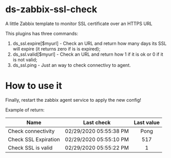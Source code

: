# ds-zabbix-ssl-check
A little Zabbix template to monitor SSL certificate over an HTTPS URL

This plugins has three commands:
1. ds_ssl.expire[$myurl] - Check an URL and return how many days its SSL will expire (it returns zero if is is expired); 
2. ds_ssl.valid[$myurl] - Check an URL and return how 1 if it is ok or 0 if it is not valid;
3. ds_ssl.ping - Just an way to check connectivy to agent.

# How to use it

Finally, restart the zabbix agent service to apply the new config!

Example of return:
<table><thead><tr>
<th>Name</th>
<th>Last check</th>
<th>Last value</th>
</tr></thead><tbody>
<tr><td>Check connectivity</td>
<td>02/29/2020 05:55:38 PM</td>
<td style="text-align: center;">Pong</td></tr>
<tr><td>Check SSL Expiration</td>
<td>02/29/2020 05:55:10 PM</td>
<td style="text-align: center;">517</td></tr>
<tr><td>Check SSL is valid</td>
<td>02/29/2020 05:55:22 PM</td>
<td style="text-align: center;">1</td>
  </tr></tbody></table>
